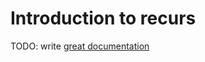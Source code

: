 # Introduction to recurs

TODO: write [great documentation](http://jacobian.org/writing/what-to-write/)
